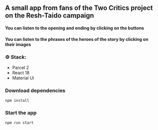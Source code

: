 ## A small app from fans of the Two Critics project on the Resh-Taido campaign

#### You can listen to the opening and ending by clicking on the buttons

#### You can listen to the phrases of the heroes of the story by clicking on their images

### **⚙️ Stack:**

- Parcel 2
- React 18
- Material Ui

### Download dependencies

```shell
npm install
```

### Start the app

```shell
npm run start
```
